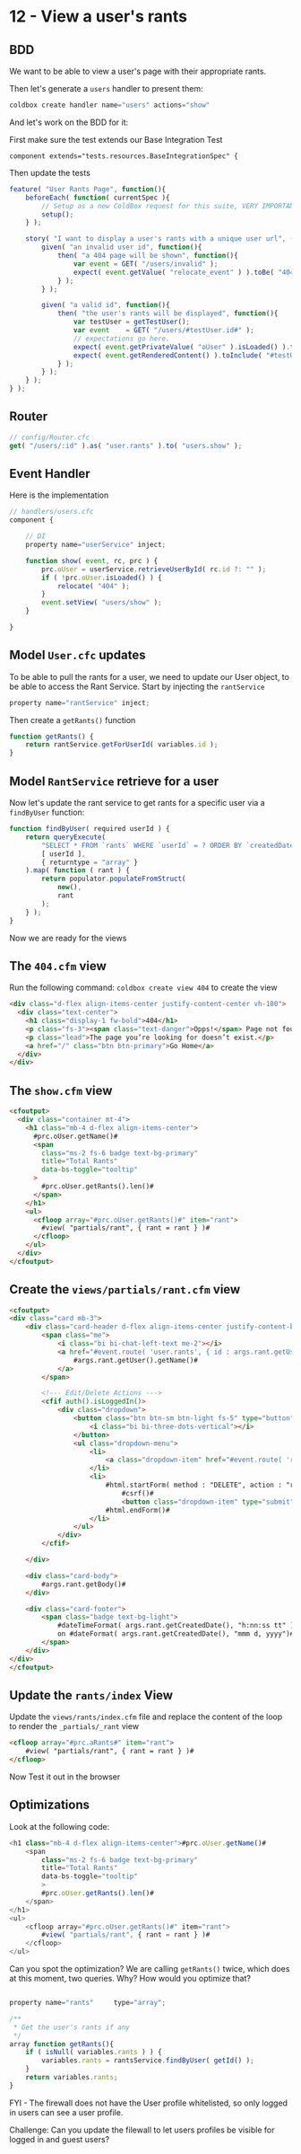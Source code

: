 # 12 - View a user's rants

## BDD

We want to be able to view a user's page with their appropriate rants.

Then let's generate a `users` handler to present them:

```js
coldbox create handler name="users" actions="show"
```

And let's work on the BDD for it:

First make sure the test extends our Base Integration Test

```
component extends="tests.resources.BaseIntegrationSpec" {
```

Then update the tests

```js
feature( "User Rants Page", function(){
    beforeEach( function( currentSpec ){
        // Setup as a new ColdBox request for this suite, VERY IMPORTANT. ELSE EVERYTHING LOOKS LIKE THE SAME REQUEST.
        setup();
    } );

    story( "I want to display a user's rants with a unique user url", () => {
        given( "an invalid user id", function(){
            then( "a 404 page will be shown", function(){
                var event = GET( "/users/invalid" );
                expect( event.getValue( "relocate_event" ) ).toBe( "404" );
            } );
        } );

        given( "a valid id", function(){
            then( "the user's rants will be displayed", function(){
                var testUser = getTestUser();
                var event    = GET( "/users/#testUser.id#" );
                // expectations go here.
                expect( event.getPrivateValue( "oUser" ).isLoaded() ).toBeTrue();
                expect( event.getRenderedContent() ).toInclude( "#testUser.name#" );
            } );
        } );
    } );
} );
```

## Router

```js
// config/Router.cfc
get( "/users/:id" ).as( "user.rants" ).to( "users.show" );
```

## Event Handler

Here is the implementation

```js
// handlers/users.cfc
component {

    // DI
    property name="userService" inject;

    function show( event, rc, prc ) {
        prc.oUser = userService.retrieveUserById( rc.id ?: "" );
		if ( !prc.oUser.isLoaded() ) {
			relocate( "404" );
		}
		event.setView( "users/show" );
    }

}
```

## Model `User.cfc` updates

To be able to pull the rants for a user, we need to update our User object, to be able to access the Rant Service. Start by injecting the `rantService`

```js
property name="rantService" inject;
```

Then create a `getRants()` function

```js
function getRants() {
    return rantService.getForUserId( variables.id );
}
```

## Model `RantService` retrieve for a user

Now let's update the rant service to get rants for a specific user via a `findByUser` function:

```js
function findByUser( required userId ) {
    return queryExecute(
        "SELECT * FROM `rants` WHERE `userId` = ? ORDER BY `createdDate` DESC",
        [ userId ],
        { returntype = "array" }
    ).map( function ( rant ) {
        return populator.populateFromStruct(
            new(),
            rant
        );
    } );
}
```

Now we are ready for the views

## The `404.cfm` view

Run the following command: `coldbox create view 404` to create the view

```html
<div class="d-flex align-items-center justify-content-center vh-100">
  <div class="text-center">
    <h1 class="display-1 fw-bold">404</h1>
    <p class="fs-3"><span class="text-danger">Opps!</span> Page not found.</p>
    <p class="lead">The page you’re looking for doesn’t exist.</p>
    <a href="/" class="btn btn-primary">Go Home</a>
  </div>
</div>
```

## The `show.cfm` view

```html
<cfoutput>
  <div class="container mt-4">
    <h1 class="mb-4 d-flex align-items-center">
      #prc.oUser.getName()#
      <span
        class="ms-2 fs-6 badge text-bg-primary"
        title="Total Rants"
        data-bs-toggle="tooltip"
      >
        #prc.oUser.getRants().len()#
      </span>
    </h1>
    <ul>
      <cfloop array="#prc.oUser.getRants()#" item="rant">
        #view( "partials/rant", { rant = rant } )#
      </cfloop>
    </ul>
  </div>
</cfoutput>
```

## Create the `views/partials/rant.cfm` view

```html
<cfoutput>
<div class="card mb-3">
	<div class="card-header d-flex align-items-center justify-content-between">
		<span class="me">
			<i class="bi bi-chat-left-text me-2"></i>
			<a href="#event.route( 'user.rants', { id : args.rant.getUser().getId() } )#">
				#args.rant.getUser().getName()#
			</a>
		</span>

		<!--- Edit/Delete Actions --->
		<cfif auth().isLoggedIn()>
			<div class="dropdown">
				<button class="btn btn-sm btn-light fs-5" type="button" data-bs-toggle="dropdown" aria-expanded="false">
					<i class="bi bi-three-dots-vertical"></i>
				</button>
				<ul class="dropdown-menu">
					<li>
						<a class="dropdown-item" href="#event.route( 'rants.edit', { id: args.rant.getId() } )#">Edit</a>
					</li>
					<li>
						#html.startForm( method : "DELETE", action : "rants/#args.rant.getId()#" )#
							#csrf()#
							<button class="dropdown-item" type="submit">Delete</button>
						#html.endForm()#
					</li>
				</ul>
			</div>
		</cfif>

	</div>

	<div class="card-body">
		#args.rant.getBody()#
	</div>

	<div class="card-footer">
		<span class="badge text-bg-light">
			#dateTimeFormat( args.rant.getCreatedDate(), "h:nn:ss tt" )#
		    on #dateFormat( args.rant.getCreatedDate(), "mmm d, yyyy")#
		</span>
	</div>
</div>
</cfoutput>
```

## Update the `rants/index` View

Update the `views/rants/index.cfm` file and replace the content of the loop to render the `_partials/_rant` view

```html
<cfloop array="#prc.aRants#" item="rant">
    #view( "partials/rant", { rant = rant } )#
</cfloop>
```

Now Test it out in the browser

## Optimizations

Look at the following code:

```js
<h1 class="mb-4 d-flex align-items-center">#prc.oUser.getName()#
    <span
        class="ms-2 fs-6 badge text-bg-primary"
        title="Total Rants"
        data-bs-toggle="tooltip"
        >
        #prc.oUser.getRants().len()#
    </span>
</h1>
<ul>
    <cfloop array="#prc.oUser.getRants()#" item="rant">
        #view( "partials/rant", { rant = rant } )#
    </cfloop>
</ul>
```

Can you spot the optimization?  We are calling `getRants()` twice, which does at this moment, two queries.  Why?  How would you optimize that?

```js

property name="rants"     type="array";

/**
 * Get the user's rants if any
 */
array function getRants(){
    if ( isNull( variables.rants ) ) {
        variables.rants = rantsService.findByUser( getId() );
    }
    return variables.rants;
}
```

FYI - The firewall does not have the User profile whitelisted, so only logged in users can see a user profile.

Challenge: Can you update the filewall to let users profiles be visible for logged in and guest users?

